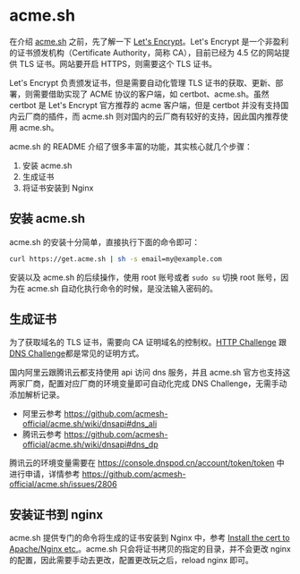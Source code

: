 # acme.sh

在介绍 [acme.sh](https://github.com/acmesh-official/acme.sh) 之前，先了解一下 [Let's Encrypt](https://letsencrypt.org/getting-started/)。Let's Encrypt 是一个非盈利的证书颁发机构（Certificate Authority，简称 CA），目前已经为 4.5 亿的网站提供 TLS 证书。网站要开启 HTTPS，则需要这个 TLS 证书。

Let's Encrypt 负责颁发证书，但是需要自动化管理 TLS 证书的获取、更新、部署，则需要借助实现了 ACME 协议的客户端，如 certbot、acme.sh。虽然 certbot 是 Let's Encrypt 官方推荐的 acme 客户端，但是 certbot 并没有支持国内云厂商的插件，而 acme.sh 则对国内的云厂商有较好的支持，因此国内推荐使用 acme.sh。

acme.sh 的 README 介绍了很多丰富的功能，其实核心就几个步骤：

1. 安装 acme.sh
2. 生成证书
3. 将证书安装到 Nginx

## 安装 acme.sh

acme.sh 的安装十分简单，直接执行下面的命令即可：

```bash
curl https://get.acme.sh | sh -s email=my@example.com
```

安装以及 acme.sh 的后续操作，使用 root 账号或者 `sudo su` 切换 root 账号，因为在 acme.sh 自动化执行命令的时候，是没法输入密码的。

## 生成证书

为了获取域名的 TLS 证书，需要向 CA 证明域名的控制权。[HTTP Challenge](https://datatracker.ietf.org/doc/html/rfc8555#section-8.3) 跟 [DNS Challenge](https://datatracker.ietf.org/doc/html/rfc8555#section-8.4)都是常见的证明方式。

国内阿里云跟腾讯云都支持使用 api 访问 dns 服务，并且 acme.sh 官方也支持这两家厂商，配置对应厂商的环境变量即可自动化完成 DNS Challenge，无需手动添加解析记录。

- 阿里云参考 https://github.com/acmesh-official/acme.sh/wiki/dnsapi#dns_ali
- 腾讯云参考 https://github.com/acmesh-official/acme.sh/wiki/dnsapi#dns_dp

腾讯云的环境变量需要在 https://console.dnspod.cn/account/token/token 中进行申请，详情参考 https://github.com/acmesh-official/acme.sh/issues/2806

## 安装证书到 nginx

acme.sh 提供专门的命令将生成的证书安装到 Nginx 中，参考 [Install the cert to Apache/Nginx etc.](https://github.com/acmesh-official/acme.sh)。acme.sh 只会将证书拷贝的指定的目录，并不会更改 nginx 的配置，因此需要手动去更改，配置更改玩之后，reload nginx 即可。
